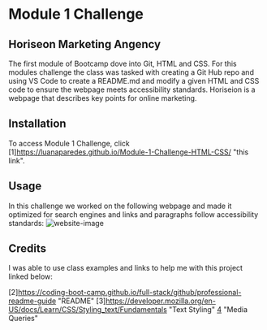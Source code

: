 # Module 1 Challenge

## Horiseon Marketing Angency 

The first module of Bootcamp dove into Git, HTML and CSS. For this modules challenge the class was tasked with creating a Git Hub repo and using VS Code to create a README.md and modify a given HTML and CSS code to ensure the webpage meets accessibility standards. Horiseion is a webpage that describes key points for online marketing. 


## Installation

To access Module 1 Challenge, click [1]https://luanaparedes.github.io/Module-1-Challenge-HTML-CSS/  "this link".

## Usage

In this challenge we worked on the following webpage and made it optimized for search engines and links and paragraphs follow accessibility standards:
![website-image](assets\images\screencapture-file-C-Users-dhann-Desktop-Bootcmap-Module-1-Challenge-HTML-CSS-index-html-2022-08-18-22_07_47.png)

## Credits

I was able to use class examples and links to help me with this project linked below:

[2]https://coding-boot-camp.github.io/full-stack/github/professional-readme-guide   "README"
[3]https://developer.mozilla.org/en-US/docs/Learn/CSS/Styling_text/Fundamentals "Text Styling"
[4](https://developer.mozilla.org/en-US/docs/Web/CSS/Media_Queries/Using_media_queries) "Media Queries"
